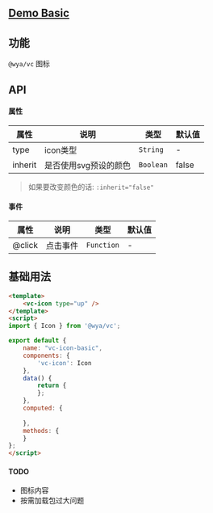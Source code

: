 ## [Demo Basic](https://wya-team.github.io/wya-vc/dist/icon/basic.html)
## 功能
`@wya/vc` 图标

## API

#### 属性

属性 | 说明 | 类型 | 默认值
---|---|---|---
type | icon类型 | `String` | -
inherit | 是否使用svg预设的颜色 | `Boolean` | false

> 如果要改变颜色的话: `:inherit="false"`


#### 事件

属性 | 说明 | 类型 | 默认值
---|---|---|---
@click | 点击事件 | `Function` | -



## 基础用法

```html
<template>
	<vc-icon type="up" />
</template>
<script>
import { Icon } from '@wya/vc';

export default {
	name: "vc-icon-basic",
	components: {
		'vc-icon': Icon
	},
	data() {
		return {
		};
	},
	computed: {
		
	},
	methods: {
	}
};
</script>
```

#### TODO

- 图标内容
- 按需加载包过大问题
